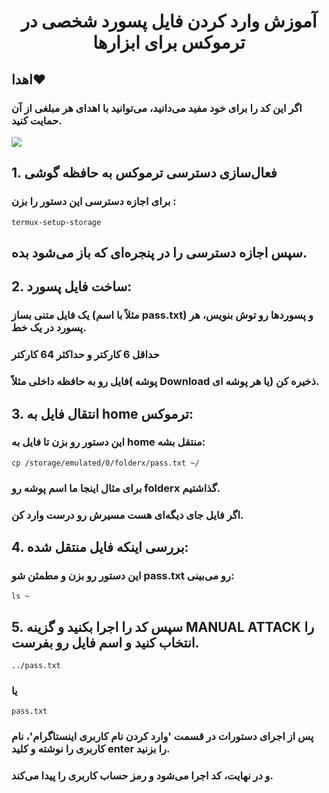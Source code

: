 <div align="center">
    <h1>آموزش وارد کردن فایل پسورد شخصی در ترموکس برای ابزارها</h1>
</div>

## اهدا❤️
### اگر این کد را برای خود مفید می‌دانید، می‌توانید با اهدای هر مبلغی از آن حمایت کنید.
<a href="https://monsmain.github.io/index.html#timeline03-1l"><img src="https://img.shields.io/badge/Donate-E5322D?style=for-the-badge&logo=ilovepdf&logoColor=white" /></a>

## 1. فعال‌سازی دسترسی ترموکس به حافظه گوشی
### برای اجازه دسترسی این دستور را بزن :
```
termux-setup-storage
```
## سپس اجازه دسترسی را در پنجره‌ای که باز می‌شود بده.

## 2. ساخت فایل پسورد:
### یک فایل متنی بساز (مثلاً با اسم pass.txt) و پسوردها رو توش بنویس، هر پسورد در یک خط.
### حداقل 6 کارکتر و حداکثر 64 کارکتر
### فایل رو به حافظه داخلی مثلاً( پوشه Download یا هر پوشه ای) ذخیره کن.

## 3. انتقال فایل به home ترموکس:
### این دستور رو بزن تا فایل به home منتقل بشه:
```
cp /storage/emulated/0/folderx/pass.txt ~/
```
### برای مثال اینجا ما اسم پوشه رو folderx گذاشتیم.
### اگر فایل جای دیگه‌ای هست مسیرش رو درست وارد کن.

## 4. بررسی اینکه فایل منتقل شده:

### این دستور رو بزن و مطمئن شو pass.txt رو می‌بینی:
```
ls ~
```
## 5. سپس کد را اجرا بکنید و گزینه MANUAL ATTACK را انتخاب کنید و اسم فایل رو بفرست.
```
../pass.txt
```
### یا
```
pass.txt
```
### پس از اجرای دستورات در قسمت 'وارد کردن نام کاربری اینستاگرام'، نام کاربری را نوشته و کلید enter را بزنید.
### و در نهایت، کد اجرا می‌شود و رمز حساب کاربری را پیدا می‌کند.







